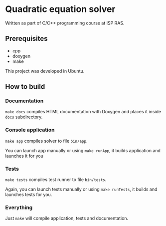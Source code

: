 # Quadratic equation solver

Written as part of C/C++ programming course at ISP RAS.

## Prerequisites

* cpp
* doxygen
* make

This project was developed in Ubuntu.

## How to build

### Documentation

`make docs` compiles HTML documentation with Doxygen and places it inside `docs` subdirectory.

### Console application

`make app` compiles solver to file `bin/app`.

You can launch app manually or using `make runApp`, it builds application and launches it for you

### Tests

`make tests` compiles test runner to file `bin/tests`.

Again, you can launch tests manually or using `make runTests`, it builds and launches tests for you.

### Everything

Just `make` will compile application, tests and documentation.
